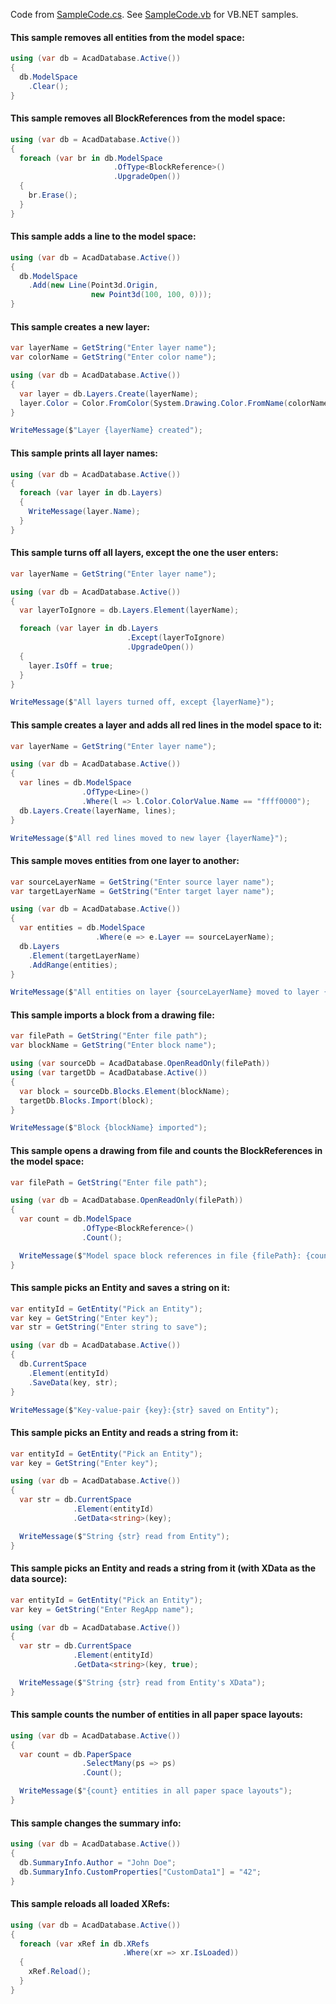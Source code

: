 Code from [SampleCode.cs](../src/Linq2Acad.SampleCode.CS/SampleCode.CS). See [SampleCode.vb](../src/Linq2Acad.SampleCode.CS/SampleCode.VB) for VB.NET samples.

#### This sample removes all entities from the model space:

```c#
using (var db = AcadDatabase.Active())
{
  db.ModelSpace
    .Clear();
}
```

#### This sample removes all BlockReferences from the model space:

```c#
using (var db = AcadDatabase.Active())
{
  foreach (var br in db.ModelSpace
                       .OfType<BlockReference>()
                       .UpgradeOpen())
  {
    br.Erase();
  }
}
```

#### This sample adds a line to the model space:

```c#
using (var db = AcadDatabase.Active())
{
  db.ModelSpace
    .Add(new Line(Point3d.Origin,
                  new Point3d(100, 100, 0)));
}
```

#### This sample creates a new layer:

```c#
var layerName = GetString("Enter layer name");
var colorName = GetString("Enter color name");

using (var db = AcadDatabase.Active())
{
  var layer = db.Layers.Create(layerName);
  layer.Color = Color.FromColor(System.Drawing.Color.FromName(colorName));
}

WriteMessage($"Layer {layerName} created");
```

#### This sample prints all layer names:

```c#
using (var db = AcadDatabase.Active())
{
  foreach (var layer in db.Layers)
  {
    WriteMessage(layer.Name);
  }
}
```

#### This sample turns off all layers, except the one the user enters:

```c#
var layerName = GetString("Enter layer name");

using (var db = AcadDatabase.Active())
{
  var layerToIgnore = db.Layers.Element(layerName);

  foreach (var layer in db.Layers
                          .Except(layerToIgnore)
                          .UpgradeOpen())
  {
    layer.IsOff = true;
  }
}

WriteMessage($"All layers turned off, except {layerName}");
```

#### This sample creates a layer and adds all red lines in the model space to it:

```c#
var layerName = GetString("Enter layer name");

using (var db = AcadDatabase.Active())
{
  var lines = db.ModelSpace
                .OfType<Line>()
                .Where(l => l.Color.ColorValue.Name == "ffff0000");
  db.Layers.Create(layerName, lines);
}

WriteMessage($"All red lines moved to new layer {layerName}");
```

#### This sample moves entities from one layer to another:

```c#
var sourceLayerName = GetString("Enter source layer name");
var targetLayerName = GetString("Enter target layer name");

using (var db = AcadDatabase.Active())
{
  var entities = db.ModelSpace
                   .Where(e => e.Layer == sourceLayerName);
  db.Layers
    .Element(targetLayerName)
    .AddRange(entities);
}

WriteMessage($"All entities on layer {sourceLayerName} moved to layer {targetLayerName}");
```

#### This sample imports a block from a drawing file:

```c#
var filePath = GetString("Enter file path");
var blockName = GetString("Enter block name");

using (var sourceDb = AcadDatabase.OpenReadOnly(filePath))
using (var targetDb = AcadDatabase.Active())
{
  var block = sourceDb.Blocks.Element(blockName);
  targetDb.Blocks.Import(block);
}

WriteMessage($"Block {blockName} imported");
```

#### This sample opens a drawing from file and counts the BlockReferences in the model space:

```c#
var filePath = GetString("Enter file path");

using (var db = AcadDatabase.OpenReadOnly(filePath))
{
  var count = db.ModelSpace
                .OfType<BlockReference>()
                .Count();

  WriteMessage($"Model space block references in file {filePath}: {count}");
}
```

#### This sample picks an Entity and saves a string on it:

```c#
var entityId = GetEntity("Pick an Entity");
var key = GetString("Enter key");
var str = GetString("Enter string to save");

using (var db = AcadDatabase.Active())
{
  db.CurrentSpace
    .Element(entityId)
    .SaveData(key, str);
}

WriteMessage($"Key-value-pair {key}:{str} saved on Entity");
```

#### This sample picks an Entity and reads a string from it:

```c#
var entityId = GetEntity("Pick an Entity");
var key = GetString("Enter key");

using (var db = AcadDatabase.Active())
{
  var str = db.CurrentSpace
              .Element(entityId)
              .GetData<string>(key);

  WriteMessage($"String {str} read from Entity");
}
```

#### This sample picks an Entity and reads a string from it (with XData as the data source):

```c#
var entityId = GetEntity("Pick an Entity");
var key = GetString("Enter RegApp name");

using (var db = AcadDatabase.Active())
{
  var str = db.CurrentSpace
              .Element(entityId)
              .GetData<string>(key, true);

  WriteMessage($"String {str} read from Entity's XData");
}
```

#### This sample counts the number of entities in all paper space layouts:

```c#
using (var db = AcadDatabase.Active())
{
  var count = db.PaperSpace
                .SelectMany(ps => ps)
                .Count();

  WriteMessage($"{count} entities in all paper space layouts");
}
```

#### This sample changes the summary info:

```c#
using (var db = AcadDatabase.Active())
{
  db.SummaryInfo.Author = "John Doe";
  db.SummaryInfo.CustomProperties["CustomData1"] = "42";
}
```

#### This sample reloads all loaded XRefs:

```c#
using (var db = AcadDatabase.Active())
{
  foreach (var xRef in db.XRefs
                         .Where(xr => xr.IsLoaded))
  {
    xRef.Reload();
  }
}
```
